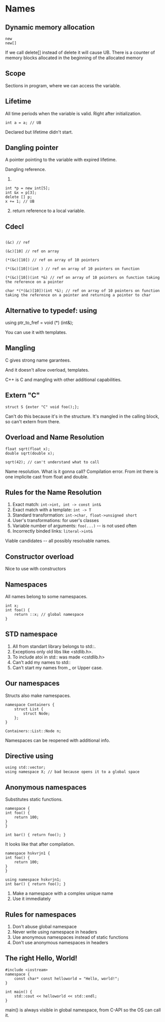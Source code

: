 # Names

## Dynamic memory allocation

```
new
new[]
```

If we call delete[] instead of delete it will cause UB.
There is a counter of memory blocks allocated in the beginning of the allocated memory

## Scope

Sections in program, where we can access the variable.

## Lifetime

All time periods when the variable is valid.
Right after initialization.

`int a = a; // UB`

Declared but lifetime didn't start.

## Dangling pointer

A pointer pointing to the variable with expired lifetime.

Dangling reference.

1.
```
int *p = new int[5];
int &x = p[3];
delete [] p;
x += 1; // UB
```
2. return reference to a local variable.

## Cdecl

```

(&c) // ref

(&c)[10] // ref on array

(*(&c)[10]) // ref on array of 10 pointers

(*(&c)[10])(int ) // ref on array of 10 pointers on function

(*(&c)[10])(int *&) // ref on array of 10 pointers on function taking the reference on a pointer

char *(*(&c)[10])(int *&); // ref on array of 10 pointers on function taking the reference on a pointer and returning a pointer to char

```

## Alternative to typedef: using

using ptr_to_fref = void (*) (int&);

You can use it with templates.


## Mangling

C gives strong name garantees.

And it doesn't allow overload, templates.

C++ is C and mangling with other additional capabilities.

## Extern "C"

`struct S {exter "C" void foo();};`

Can't do this because it's in the structure. It's mangled in the calling block, so can't extern from there.

## Overload and Name Resolution

```
float sqrt(float x);
double sqrt(double x);

sqrt(42); // can't understand what to call
```

Name resolution. What is it gonna call?
Compilation error.
From int there is one implicite cast from float and double.

## Rules for the Name Resolution

1. Exact match: `int->int, int -> const int&`
2. Exact match with a template: `int -> T`
3. Standard transformation: `int->char, float->unsigned short`
4. User's transformations: for user's classes
5. Variable number of arguments: `foo(...)` -- is not used often
6. Incorrectly binded links: `literal->int&`

Viable candidates -- all possibly resolvable names.

## Constructor overload

Nice to use with constructors

## Namespaces

All names belong to some namespaces.

```
int x;
int foo() {
    return ::x; // global namespace
}

```

## STD namespace

1. All from standart library belongs to std::.
2. Exceptions only old libs like <stdlib.h>.
3. To include atoi in std:: was made <cstdlib.h>
4. Can't add my names to std::
5. Can't start my names from _ or Upper case.

## Our namespaces

Structs also make namespaces.

```
namespace Containers {
    struct List {
        struct Node;
    };
}
```

`Containers::List::Node n;`

Namespaces can be reopened with additional info.

## Directive using

```
using std::vector;
using namespace X; // bad because opens it to a global space
```

## Anonymous namespaces

Substitutes static functions.

```
namespace {
int foo() {
    return 100;
}
}

int bar() { return foo(); }
```

It looks like that after compilation.


```
namespace hskvrjn1 {
int foo() {
    return 100;
}
}

using namespace hskvrjn1;
int bar() { return foo(); }
```

1. Make a namespace with a complex unique name
2. Use it immediately

## Rules for namespaces

1. Don't abuse global namespace
2. Never write using namespace in headers
3. Use anonymous namespaces instead of static functions
4. Don't use anonymous namespaces in headers

## The right Hello, World!

```
#include <iostream>
namespace {
    const char* const helloworld = "Hello, world!";
}

int main() {
    std::cout << helloworld << std::endl;
}

```

main() is always visible in global namespace, from C-API so the OS can call it.







